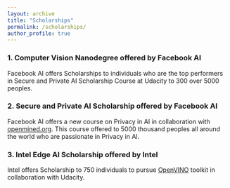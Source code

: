 ```yaml
---
layout: archive
title: "Scholarships"
permalink: /scholarships/
author_profile: true
---
```


### 1. Computer Vision Nanodegree offered by Facebook AI
Facebook AI offers Scholarships to individuals who are the top performers in Secure and Private AI Scholarship Course at Udacity to 300 
over 5000 peoples.

### 2. Secure and Private AI Scholarship offered by Facebook AI
Facebook AI offers a new course on Privacy in AI in collaboration with [openmined.org](https://www.openmined.org/). This course offered 
to 5000 thousand peoples all around the world who are passionate in Privacy in AI.

### 3. Intel Edge AI Scholarship offered by Intel
Intel offers Scholarship to 750 individuals to pursue [OpenVINO](https://software.intel.com/content/www/us/en/develop/tools/openvino-toolkit.html) toolkit in collaboration with Udacity.
